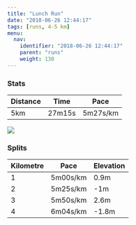 ```yaml
---
title: "Lunch Run"
date: "2018-06-26 12:44:17"
tags: [runs, 4-5 km]
menu:
  nav:
    identifier: "2018-06-26 12:44:17"
    parent: "runs"
    weight: 130
---
```


### Stats

| Distance | Time | Pace |
|----------|------|------|
|5km|27m15s|5m27s/km|

<img src='https://maps.googleapis.com/maps/api/staticmap?maptype=roadmap&path=enc:kxjeIjlyLe@uCxDjE]|JhFzKxD~C|BiDrOnY|CpLlG`f@s@uAx@vU}@zd@~@cQy@ii@h@dBcHqg@cGqTsJeP_E_@kDuDiFwYy@yBi@hD&key=AIzaSyAfqMeaZ1CCJFGP5cWud__oZnT_Pybg-1M&size=800x800&markers=color:yellow|label:S|53.47222,-2.26518&markers=color:green|label:F|53.47225,-2.26434'>

### Splits

| Kilometre | Pace | Elevation |
|------|------|-----------|
|1|5m00s/km|0.9m|
|2|5m25s/km|-1m|
|3|5m50s/km|2.6m|
|4|6m04s/km|-1.8m|
